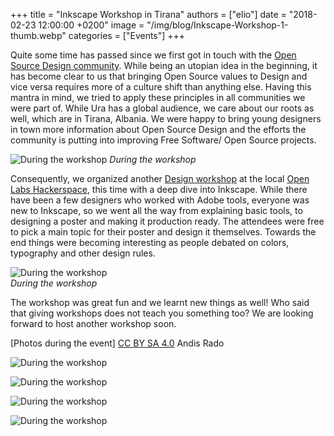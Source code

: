 +++
title = "Inkscape Workshop in Tirana"
authors = ["elio"]
date = "2018-02-23 12:00:00 +0200"
image = "/img/blog/Inkscape-Workshop-1-thumb.webp"
categories = ["Events"]
+++

Quite some time has passed since we first got in touch with the [Open Source Design community](https://opensourcedesign.net/). While being an utopian idea in the beginning, it has become clear to us that bringing Open Source values to Design and vice versa requires more of a culture shift than anything else. Having this mantra in mind, we tried to apply these principles in all communities we were part of. While Ura has a global audience, we care about our roots as well, which are in Tirana, Albania. We were happy to bring young designers in town more information about Open Source Design and the efforts the community is putting into improving Free Software/ Open Source projects.

![During the workshop](/img/blog/Inkscape-Workshop-1.webp) _During the workshop_

Consequently, we organized another [Design workshop](https://discourse.opensourcedesign.net/t/tirana-albania/573/1) at the local [Open Labs Hackerspace](https://openlabs.cc/en/), this time with a deep dive into Inkscape. While there have been a few designers who worked with Adobe tools, everyone was new to Inkscape, so we went all the way from explaining basic tools, to designing a poster and making it production ready. The attendees were free to pick a main topic for their poster and design it themselves. Towards the end things were becoming interesting as people debated on colors, typography and other design rules.

![During the workshop](/img/blog/Inkscape-Workshop-2.webp)  
_During the workshop_

The workshop was great fun and we learnt new things as well! Who said that giving workshops does not teach you something too? We are looking forward to host another workshop soon.

\[Photos during the event\] [CC BY SA 4.0](https://creativecommons.org/licenses/by-sa/4.0/) Andis Rado

![During the workshop](/img/blog/Inkscape-Workshop-3.webp)  

![During the workshop](/img/blog/Inkscape-Workshop-4.webp)  

![During the workshop](/img/blog/Inkscape-Workshop-5.webp)  

![During the workshop](/img/blog/Inkscape-Workshop-6.webp)